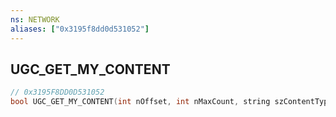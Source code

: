 ```yaml
---
ns: NETWORK
aliases: ["0x3195f8dd0d531052"]
---
```

## UGC_GET_MY_CONTENT

```c
// 0x3195F8DD0D531052
bool UGC_GET_MY_CONTENT(int nOffset, int nMaxCount, string szContentType);
```
